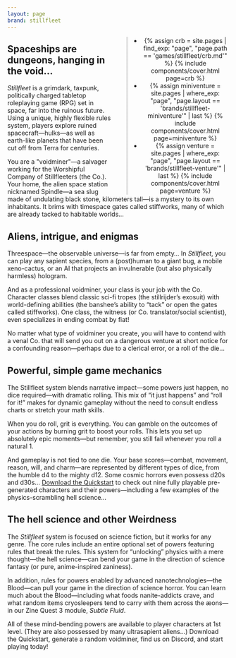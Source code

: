```yaml
---
layout: page
brand: stillfleet
---
```


<section style="float: right; width: 200px; padding-left: 2rem; margin-left: 2rem; text-align: center; border-left: 1px dotted #444; ">
<ul class="covers" style="margin: 0 auto; padding: 0; justify-content: space-around;">
  <li>
    {% assign crb = site.pages | find_exp: "page", "page.path == 'games/stillfleet/crb.md'" %}
    {% include components/cover.html page=crb %}
  </li>
  <!-- Add an SRD link here later -->
  <li>
    {% assign miniventure = site.pages | where_exp: "page", "page.layout == 'brands/stillfleet-miniventure'" | last %}
    {% include components/cover.html page=miniventure %}
  </li>  
  <li>
    {% assign venture = site.pages | where_exp: "page", "page.layout == 'brands/stillfleet-venture'" | last %}
    {% include components/cover.html page=venture %}
  </li>  
</ul>
</section>

## Spaceships are dungeons, hanging in the void...

*Stillfleet* is a grimdark, taxpunk, politically charged tabletop roleplaying game (RPG) set in space, far into the ruinous future. Using a unique, highly flexible rules system, players explore ruined spacecraft—hulks—as well as earth-like planets that have been cut off from Terra for centuries.

You are a "voidminer"—a salvager working for the Worshipful Company of Stillfleeters (the Co.). Your home, the alien space station nicknamed Spindle—a sea slug made of undulating black stone, kilometers tall—is a mystery to its own inhabitants. It brims with timespace gates called stiffworks, many of which are already tacked to habitable worlds…



## Aliens, intrigue, and enigmas

Threespace—the observable universe—is far from empty… In *Stillfleet*, you can play any sapient species, from a (post)human to a giant bug, a mobile xeno-cactus, or an AI that projects an invulnerable (but also physically harmless) hologram.

And as a professional voidminer, your class is your job with the Co. Character classes blend classic sci-fi tropes (the stillrijder’s exosuit) with world-defining abilities (the banshee’s ability to “tack” or open the gates called stiffworks). One class, the witness (or Co. translator/social scientist), even specializes in ending combat by fiat!

No matter what type of voidminer you create, you will have to contend with a venal Co. that will send you out on a dangerous venture at short notice for a confounding reason—perhaps due to a clerical error, or a roll of the die…


## Powerful, simple game mechanics

The Stillfleet system blends narrative impact—some powers just happen, no dice required—with dramatic rolling. This mix of “it just happens” and “roll for it!” makes for dynamic gameplay without the need to consult endless charts or stretch your math skills.

When you do roll, grit is everything. You can gamble on the outcomes of your actions by burning grit to boost your rolls. This lets you set up absolutely epic moments—but remember, you still fail whenever you roll a natural 1.


And gameplay is not tied to one die. Your base scores—combat, movement, reason, will, and charm—are represented by different types of dice, from the humble d4 to the mighty d12. Some cosmic horrors even possess d20s and d30s… [Download the Quickstart](https://www.drivethrurpg.com/product/345671/Stillfleet--Quickstart-Rules) to check out nine fully playable pre-generated characters and their powers—including a few examples of the physics-scrambling hell science…


## The hell science and other Weirdness
The *Stillfleet* system is focused on science fiction, but it works for any genre. The core rules include an entire optional set of powers featuring rules that break the rules. This system for “unlocking” physics with a mere thought—the hell science—can bend your game in the direction of science fantasy (or pure, anime-inspired zaniness). 

In addition, rules for powers enabled by advanced nanotechnologies—the Blood—can pull your game in the direction of science horror. You can learn much about the Blood—including what foods nanite-addicts crave, and what random items cryosleepers tend to carry with them across the æons—in our Zine Quest 3 module, *Subtle Fluid*.

All of these mind-bending powers are available to player characters at 1st level. (They are also possessed by many ultrasapient aliens…) Download the Quickstart, generate a random voidminer, find us on Discord, and start playing today!


